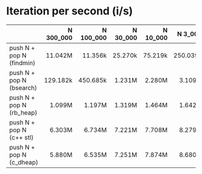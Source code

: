 # Iteration per second (i/s)

|                          |N 300_000|N 100_000|N 30_000|N 10_000| N 3_000| N 1_000|   N 300|   N 100|    N 30|    N 10|
|:-------------------------|--------:|--------:|-------:|-------:|-------:|-------:|-------:|-------:|-------:|-------:|
|push N + pop N (findmin)  |  11.042M|  11.356k| 25.270k| 75.219k|250.039k|739.849k|  2.332M|  4.431M|  6.700M|  8.182M|
|push N + pop N (bsearch)  | 129.182k| 450.685k|  1.231M|  2.280M|  3.109M|  3.652M|  4.219M|  4.876M|  5.841M|  6.986M|
|push N + pop N (rb_heap)  |   1.099M|   1.197M|  1.319M|  1.464M|  1.642M|  1.841M|  2.135M|  2.529M|  3.252M|  4.330M|
|push N + pop N (c++ stl)  |   6.303M|   6.734M|  7.221M|  7.708M|  8.279M|  8.739M|  9.271M|  9.724M| 10.464M| 11.153M|
|push N + pop N (c_dheap)  |   5.880M|   6.535M|  7.251M|  7.874M|  8.680M|  9.371M| 10.488M| 11.269M| 12.734M| 13.959M|
